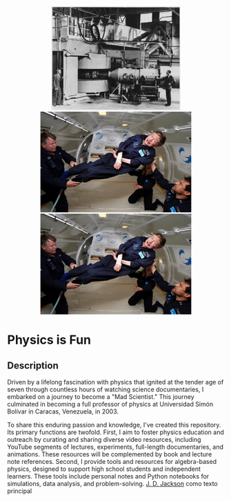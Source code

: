 <p align="center">
  <img src="pics/Berkeley_60-inch_cyclotron.jpg" width="300" title="hover text">
  <img src="pics/Hawking_in_Zero_Gravity_NASA.jpg" width="350" title="hover text">
  <img src="pics/Hawking_in_Zero_Gravity_NASA.jpg" width="350" title="hover text">
</p>

<p align="center">
  <H1> Physics is Fun </H1>
</p>


## Description

Driven by a lifelong fascination with physics that ignited at the tender age of seven through countless hours of watching science documentaries, I embarked on a journey to become a "Mad Scientist." This journey culminated in becoming a full professor of physics at Universidad Simón Bolívar in Caracas, Venezuela, in 2003.

To share this enduring passion and knowledge, I've created this repository. Its primary functions are twofold. First, I aim to foster physics education and outreach by curating and sharing diverse video resources, including YouTube segments of lectures, experiments, full-length documentaries, and animations. These resources will be complemented by book and lecture note references. Second, I provide tools and resources for algebra-based physics, designed to support high school students and independent learners. These tools include personal notes and Python notebooks for simulations, data analysis, and problem-solving.   [J. D. Jackson](https://en.wikipedia.org/wiki/Classical_Electrodynamics_(book)) como texto principal 
